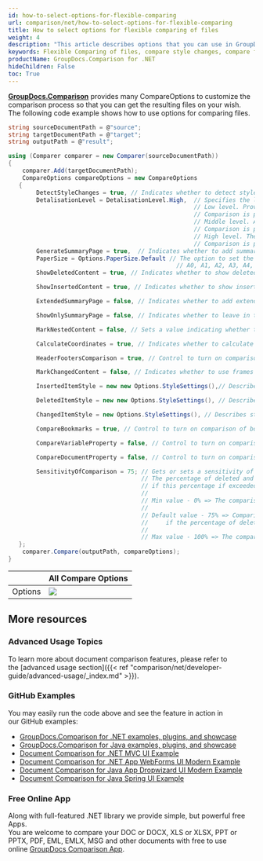```yaml
---
id: how-to-select-options-for-flexible-comparing
url: comparison/net/how-to-select-options-for-flexible-comparing
title: How to select options for flexible comparing of files
weight: 4
description: "This article describes options that you can use in GroupDocs.Comparison for .NET in your work for flexible file comparison"
keywords: Flexible Comparing of files, compare style changes, compare files, How to select options for flexible comparing
productName: GroupDocs.Comparison for .NET
hideChildren: False
toc: True
---
```


**[GroupDocs.Comparison](https://products.groupdocs.com/comparison/net)** provides many CompareOptions to customize the comparison process so that you can get the resulting files on your wish. The following code example shows how to use options for comparing files.

```csharp
string sourceDocumentPath = @"source";
string targetDocumentPath = @"target";
string outputPath = @"result";

using (Comparer comparer = new Comparer(sourceDocumentPath))
{
    comparer.Add(targetDocumentPath);
    CompareOptions compareOptions = new CompareOptions
   {
        DetectStyleChanges = true, // Indicates whether to detect style changes or not.
        DetalisationLevel = DetalisationLevel.High,  // Specifies the level of comparison details.
                                                     // Low level. Provides the best speed comparison sacrificing comparison quality.
                                                     // Comparison is perfromed per-word.
                                                     // Middle level. A reasonable compromise between comparison speed and quality.
                                                     // Comparison is perfromed per-character, but ignoring character case and spaces count.
                                                     // High level. The best comparison quality, but the lowest speed.
                                                     // Comparison is perfromed per-character considering character case and spaces count.
        GenerateSummaryPage = true,  // Indicates whether to add summary page with detected changes statistics to resultant document or not.
        PaperSize = Options.PaperSize.Default // The option to set the Paper size of the result document after comparison.
                                                // A0, A1, A2, A3, A4, A5, A6, A7, A8
        ShowDeletedContent = true, // Indicates whether to show deleted components in resultant document or not.

        ShowInsertedContent = true, // Indicates whether to show inserted components in resultant document or not.

        ExtendedSummaryPage = false, // Indicates whether to add extended file comparison information to the summary page or not.

        ShowOnlySummaryPage = false, // Indicates whether to leave in the resulting document only a page with statistics of detected changes in the resultindocument or not.

        MarkNestedContent = false, // Sets a value indicating whether to mark the children of the deleted or inserted element as deleted or inserted.

        CalculateCoordinates = true, // Indicates whether to calculate coordinates for changed components.

        HeaderFootersComparison = true, // Control to turn on comparison of header/footer contents.

        MarkChangedContent = false, // Indicates whether to use frames for shapes in Word Processing and for rectangles in Image documents.

        InsertedItemStyle = new new Options.StyleSettings(),// Describes style for inserted components.

        DeletedItemStyle = new new Options.StyleSettings(), // Describes style for deleted components.

        ChangedItemStyle = new Options.StyleSettings(), // Describes style for changed components.

        CompareBookmarks = true, // Control to turn on comparison of bookmarks in Word format.

        CompareVariableProperty = false, // Control to turn on comparison of variables properties in Word format.

        CompareDocumentProperty = false, // Control to turn on comparison of built and custom properties in Word format.

        SensitivityOfComparison = 75; // Gets or sets a sensitivity of comparison.
                                      // The percentage of deleted and inserted elements of two compared objects in relation to all elements of these objects.
                                      // if this percentage if exceeded, the object aren't compared but are considered completely inserted and deleted.
                                      //
                                      // Min value - 0% => The comparison doesn't occur for any length of the common subsequence of two compared object.
                                      //
                                      // Default value - 75% => Comparison occurs
                                      //     if the percentage of deleted and inserted elements of two compared object with respect to all elements of these objects isn't more then 75.
                                      //
                                      // Max value - 100% => The comparison occurs at any length of the common subsequence of two compared objects.
   };
    comparer.Compare(outputPath, compareOptions);
}


```

|         | All Compare Options                                                            |
| ------- | ------------------------------------------------------------------------------ |
| Options | ![](/comparison/net/images/how-to-select-options-for-flexible-comparing-1.png) |

## More resources

### Advanced Usage Topics

To learn more about document comparison features, please refer to the [advanced usage section]({{< ref "comparison/net/developer-guide/advanced-usage/_index.md" >}}).

### GitHub Examples

You may easily run the code above and see the feature in action in our GitHub examples:

- [GroupDocs.Comparison for .NET examples, plugins, and showcase](https://github.com/groupdocs-comparison/GroupDocs.Comparison-for-.NET)
- [GroupDocs.Comparison for Java examples, plugins, and showcase](https://github.com/groupdocs-comparison/GroupDocs.Comparison-for-Java)
- [Document Comparison for .NET MVC UI Example](https://github.com/groupdocs-comparison/GroupDocs.Comparison-for-.NET-MVC)
- [Document Comparison for .NET App WebForms UI Modern Example](https://github.com/groupdocs-comparison/GroupDocs.Comparison-for-.NET-WebForms)
- [Document Comparison for Java App Dropwizard UI Modern Example](https://github.com/groupdocs-comparison/GroupDocs.Comparison-for-Java-Dropwizard)
- [Document Comparison for Java Spring UI Example](https://github.com/groupdocs-comparison/GroupDocs.Comparison-for-Java-Spring)

### Free Online App

Along with full-featured .NET library we provide simple, but powerful free Apps.  
You are welcome to compare your DOC or DOCX, XLS or XLSX, PPT or PPTX, PDF, EML, EMLX, MSG and other documents with free to use online [GroupDocs Comparison App](https://products.groupdocs.app/comparison).

